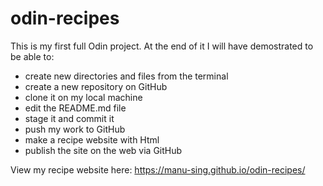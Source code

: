 # odin-recipes
This is my first full Odin project. At the end of it I will have demostrated to be able to:
- create new directories and files from the terminal
- create a new repository on GitHub
- clone it on my local machine
- edit the README.md file
- stage it and commit it
- push my work to GitHub
- make a recipe website with Html
- publish the site on the web via GitHub

View my recipe website here: https://manu-sing.github.io/odin-recipes/